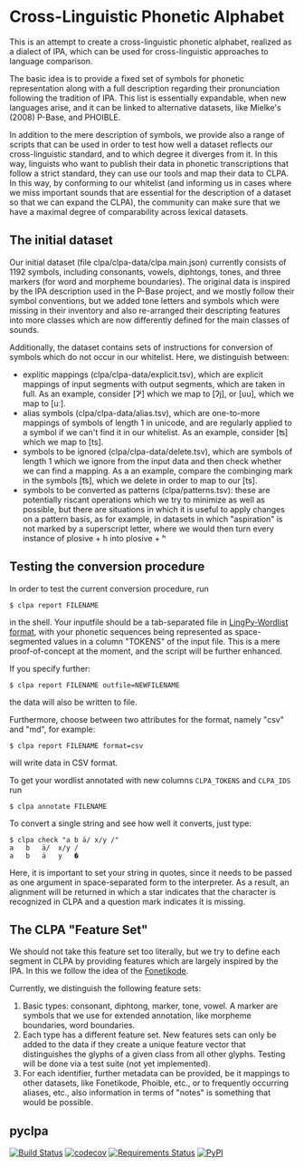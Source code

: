 Cross-Linguistic Phonetic Alphabet
==================================

This is an attempt to create a cross-linguistic phonetic alphabet, realized as
a dialect of IPA, which can be used for cross-linguistic approaches to language
comparison.

The basic idea is to provide a fixed set of symbols for phonetic representation
along with a full description regarding their pronunciation following the
tradition of IPA. This list is essentially expandable, when new languages
arise, and it can be linked to alternative datasets, like Mielke's (2008)
P-Base, and PHOIBLE.

In addition to the mere description of symbols, we provide also a range of
scripts that can be used in order to test how well a dataset reflects our
cross-linguistic standard, and to which degree it diverges from it. In this
way, linguists who want to publish their data in phonetic transcriptions that
follow a strict standard, they can use our tools and map their data to CLPA. In
this way, by conforming to our whitelist (and informing us in cases where we
miss important sounds that are essential for the description of a dataset so
that we can expand the CLPA), the community can make sure that we have a
maximal degree of comparability across lexical datasets. 

## The initial dataset

Our initial dataset (file clpa/clpa-data/clpa.main.json) currently consists of 1192 symbols,
including consonants, vowels, diphtongs, tones, and three markers (for word and
morpheme boundaries).  The original data is inspired by the IPA description
used in the P-Base project, and we mostly follow their symbol conventions, but
we added tone letters and symbols which were missing in their inventory and also re-arranged 
their descripting features into more classes which are now differently defined for the main 
classes of sounds.

Additionally, the dataset contains sets of instructions for conversion of
symbols which do not occur in our whitelist. Here, we distinguish between:

* explitic mappings (clpa/clpa-data/explicit.tsv), which are explicit mappings of input segments with output segments, which are taken in full. As an example, consider [ʔʲ] which we map to [ʔj], or [uu], which we map to [uː].
* alias symbols (clpa/clpa-data/alias.tsv), which are one-to-more mappings of symbols of length 1 in unicode, and are regularly applied to a symbol if we can't find it in our whitelist. As an example, consider [ʦ] which we map to [ts].
* symbols to be ignored (clpa/clpa-data/delete.tsv), which are symbols of length 1 which we ignore from the input data and then check whether we can find a mapping. As a an example, compare the combinging mark in the symbols [t͡s], which we delete in order to map to our [ts].
* symbols to be converted as patterns (clpa/patterns.tsv): these are potentially riscant operations which we try to minimize as well as possible, but there are situations in which it is useful to apply changes on a pattern basis, as for example, in datasets in which "aspiration" is not marked by a superscript letter, where we would then turn every instance of plosive + h into plosive + ʰ


## Testing the conversion procedure

In order to test the current conversion procedure, run 

```shell
$ clpa report FILENAME
```

in the shell. Your inputfile should be a tab-separated file in [LingPy-Wordlist format](http://lingpy.org/tutorial/lingpy.basic.wordlist.html), with your phonetic sequences being represented as space-segmented values in a column "TOKENS" of the input file. This is a mere proof-of-concept at the moment, and the script will be further enhanced. 

If you specify further:

```shell
$ clpa report FILENAME outfile=NEWFILENAME
```
the data will also be written to file.

Furthermore, choose between two attributes for the format, namely "csv" and "md", for example:

```shell
$ clpa report FILENAME format=csv
```
will write data in CSV format.

To get your wordlist annotated with new columns `CLPA_TOKENS` and `CLPA_IDS` run
```shell
$ clpa annotate FILENAME
```

To convert a single string and see how well it converts, just type:

```shell
$ clpa check "a b ä/ x/y /"
a	b	ä/	x/y	/
a	b	ä	y	�
```

Here, it is important to set your string in quotes, since it needs to be passed as one argument in space-separated form to the interpreter. As a result, an alignment will be returned in which a star indicates that the character is recognized in CLPA and a question mark indicates it is missing.

## The CLPA "Feature Set"

We should not take this feature set too literally, but we try to define each segment in CLPA by providing
features which are largely inspired by the IPA. In this we follow the idea of the [Fonetikode](https://github.com/ddediu/phon-class-counts). 

Currently, we distinguish the following feature sets:

1. Basic types: consonant, diphtong, marker, tone, vowel. A marker are symbols that we use for extended annotation, like morpheme boundaries, word boundaries.
2. Each type has a different feature set. New features sets can only be added to the data if they create a unique feature vector that distinguishes the glyphs of a given class from all other glyphs. Testing will be done via a test suite (not yet implemented).
3. For each identifier, further metadata can be provided, be it mappings to other datasets, like Fonetikode, Phoible, etc., or to frequently occurring aliases, etc., also information in terms of "notes" is something that would be possible.


## pyclpa

[![Build Status](https://travis-ci.org/glottobank/clpa.svg?branch=master)](https://travis-ci.org/glottobank/clpa)
[![codecov](https://codecov.io/gh/glottobank/clpa/branch/master/graph/badge.svg)](https://codecov.io/gh/glottobank/clpa)
[![Requirements Status](https://requires.io/github/glottobank/clpa/requirements.svg?branch=master)](https://requires.io/github/glottobank/clpa/requirements/?branch=master)
[![PyPI](https://img.shields.io/pypi/v/pyclpa.svg)](https://pypi.python.org/pypi/pyclpa)
